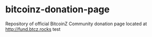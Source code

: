 # bitcoinz-donation-page
Repository of official BitcoinZ Community donation page located at http://fund.btcz.rocks test
